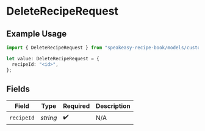 # DeleteRecipeRequest

## Example Usage

```typescript
import { DeleteRecipeRequest } from "speakeasy-recipe-book/models/custom_operations";

let value: DeleteRecipeRequest = {
  recipeId: "<id>",
};
```

## Fields

| Field              | Type               | Required           | Description        |
| ------------------ | ------------------ | ------------------ | ------------------ |
| `recipeId`         | *string*           | :heavy_check_mark: | N/A                |